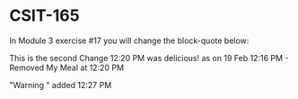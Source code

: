 # CSIT-165

In Module 3 exercise #17 you will change the block-quote below:

This is the second Change 12:20 PM 
 was delicious! as on 19 Feb 12:16 PM - Removed My Meal at  12:20 PM 

"Warning "  added 12:27 PM 

